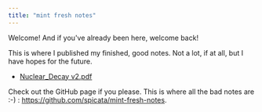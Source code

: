 ```yaml
---
title: "mint fresh notes"
---
```


Welcome! And if you've already been here, welcome back! 

This is where I published my finished, good notes. Not a lot, if at all, but I have hopes for the future.

- [Nuclear_Decay v2.pdf](assets/Nuclear_Decay%20v2.pdf)

Check out the GitHub page if you please. This is where all the bad notes are :-) : https://github.com/spicata/mint-fresh-notes.